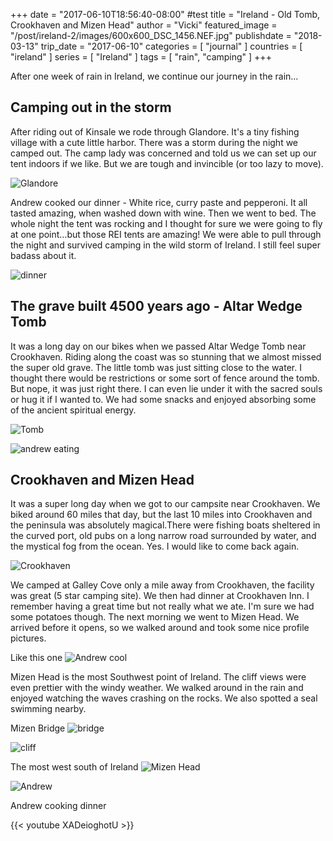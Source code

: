 +++
date = "2017-06-10T18:56:40-08:00" #test
title = "Ireland - Old Tomb, Crookhaven and Mizen Head"
author = "Vicki"
featured_image = "/post/ireland-2/images/600x600_DSC_1456.NEF.jpg"
publishdate = "2018-03-13"
trip_date = "2017-06-10"
categories = [ "journal" ]
countries = [ "ireland" ]
series = [ "Ireland" ]
tags = [ "rain", "camping" ]
+++

After one week of rain in Ireland, we continue our journey in the rain...<!--more-->
## Camping out in the storm

After riding out of Kinsale we rode through Glandore. It's a tiny fishing village with a cute little harbor. There was a storm during the night we camped out. The camp lady was concerned and told us we can set up our tent indoors if we like. But we are tough and invincible (or too lazy to move).

![Glandore](images/600x600_DSC_1420.NEF.jpg)

Andrew cooked our dinner - White rice, curry paste and pepperoni. It all tasted amazing, when washed down with wine.  Then we went to bed. The whole night the tent was rocking and I thought for sure we were going to fly at one point…but those REI tents are amazing! We were able to pull through the night and survived camping in the wild storm of Ireland. I still feel super badass about it.

![dinner](images/600x600_IMG_0691.jpg)

## The grave built 4500 years ago - Altar Wedge Tomb

It was a long day on our bikes when we passed Altar Wedge Tomb near Crookhaven. Riding along the coast was so stunning that we almost missed the super old grave. The little tomb was just sitting close to the water. I thought there would be restrictions or some sort of fence around the tomb. But nope, it was just right there. I can even lie under it with the sacred souls or hug it if I wanted to. We had some snacks and enjoyed absorbing some of the ancient spiritual energy.

![Tomb](images/600x600_DSC_1425.NEF.jpg)

![andrew eating](images/600x600_DSC_1445.NEF.jpg)

## Crookhaven and Mizen Head

It was a super long day when we got to our campsite near Crookhaven. We biked around 60 miles that day, but the last 10 miles into Crookhaven and the peninsula was absolutely magical.There were fishing boats sheltered in the curved port, old pubs on a long narrow road surrounded by water, and the mystical fog from the ocean. Yes. I would like to come back again.

![Crookhaven](images/600x600_DSC_1456.NEF.jpg)

We camped at Galley Cove only a mile away from Crookhaven, the facility was great (5 star camping site). We then had dinner at Crookhaven Inn. I remember having a great time but not really what we ate. I'm sure we had some potatoes though. The next morning we went to Mizen Head. We arrived  before it opens, so we walked around and took some nice profile pictures.

Like this one
![Andrew cool](images/600x600_DSC_1470.NEF.jpg)

Mizen Head is the most Southwest point of Ireland. The cliff views were even prettier with the windy weather. We walked around in the rain and enjoyed watching the waves crashing on the rocks. We also spotted a seal swimming nearby.

Mizen Bridge
![bridge](images/600x600_DSC_1476.NEF.jpg)

![cliff](images/600x600_DSC_1478.NEF.jpg)

The most west south of Ireland
![Mizen Head](images/600x600_DSC_1496.NEF.jpg)

![Andrew](images/600x600_DSC_1511.NEF.jpg)

Andrew cooking dinner

{{< youtube XADeioghotU >}}


